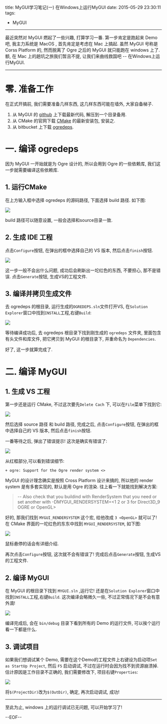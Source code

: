 title: MyGUI学习笔记(一) 在Windows上运行MyGUI
date: 2015-05-29 23:30:11
tags:
- MyGUI
---

最近突然对 MyGUI 燃起了一些兴趣, 打算学习一番. 第一步肯定是跑起来 Demo 吧, 我主力系统是 MacOS , 首先肯定是考虑在 Mac 上搞起. 虽然 MyGUI 号称是 Corss Platform 的, 然而脱离了 Ogre 之后的 MyGUI 就只能跑在 windows 上了. 额, 在 Mac 上的趟坑之旅我们暂且不提, 让我们来曲线救国吧 -- 在Windows上运行MyGUI.

<!-- more -->

---

# 零. 准备工作

在正式开搞前, 我们需要准备几样东西, 这几样东西可能在墙外, 大家自备梯子.

1. 从 MyGUI 的 [github][1] 上下载最新代码, 解压到一个目录备用.
2. 从 CMake 的官网下载 [CMake][2] 的最新安装包, 安装之.
3. 从 bitbucket 上下载 [ogredeps][3].

# 一. 编译 ogredeps

因为 MyGUI 一开始就是为 Ogre 设计的, 所以会用到 Ogre 的一些依赖库, 我们这一步就需要编译这些依赖库.

## 1. 运行CMake

在上方输入框中选择 ogredeps 的源码路径, 下面选择 build 路径. 如下图:

![][4]

build 路径可以随意设置, 一般会选择和source目录一致.

## 2. 生成 IDE 工程 

点击`Configure`按钮, 在弹出的框中选择自己的 VS 版本, 然后点击`finish`按钮.

![][5]

这一步一般不会出什么问题, 成功后会刷新出一坨红色的东西, 不要担心, 那不是错误. 点击`Generate`按钮, 生成VS的工程文件.

## 3. 编译并拷贝生成文件

去 ogredeps 的根目录, 运行生成的`OGREDEPS.sln`文件打开VS, 在`Solution Explorer`窗口中找到`INSTALL`工程,右键`Build`:

![][6]

等待编译成功后, 去 ogredeps 根目录下找到刚生成的 `ogredeps` 文件夹, 里面包含有头文件和库文件, 把它拷贝到 MyGUI 的根目录下, 并重命名为 `Dependencies`.

好了, 这一步就算完成了.

# 二. 编译 MyGUI

## 1. 生成 VS 工程

第一步还是运行 CMake, 不过这次要先`Delete Cach` 下, 可以在`File`菜单下找到它:

![][7]

然后选择 source 路径 和 build 路径, 完成之后, 点击`Configure`按钮, 在弹出的框中选择自己的 VS 版本, 然后点击`finish`按钮.

一番等待之后, 弹出了错误提示! 这次是确实有错误了:

![][8]

从红框部分,可以看到错误细节:

```
+ ogre: Support for the Ogre render system <>
```

MyGUI 的设计理念确实是按照 Cross Platform 设计来搞的, 所以他的 render system 是有多套实现的, 默认是用 Ogre 的渲染. 往上看一下就能找到解决方案:

> -- Also check that you buildind with RenderSystem that you need or set
  another with -DMYGUI_RENDERSYSTEM=<1 2 or 3 for Direct3D_9 OGRE or OpenGL>

好的, 那我们找到 `MYGUI_RENDERSYSTEM` 这个宏, 给他改成 `3 <OpenGL>` 就可以了! 在 CMake 界面的一坨红色的东东中找到 `MYGUI_RENDERSYSTEM`, 如下图:

![][9]

鼠标悬停的话会有详细介绍.

再次点击`Configure`按钮, 这次就不会有错误了! 完成后点击`Generate`按钮, 生成VS的工程文件.

## 2. 编译 MyGUI

在 MyGUI 的根目录下找到 `MYGUI.sln` ,运行它! 还是在`Solution Explorer`窗口中找到`INSTALL`工程,右键`Build`. 这次编译会略微久一些, 不过正常情况下是不会有意外滴!

![][10]

编译完成后, 会在 `bin/debug` 目录下看到所有的 Demo 的运行文件, 可以挨个运行看一下都是什么.

## 3. 调试项目

如果我们想调试某个 Demo, 需要在这个Demo的工程文件上右键设为启动项`Set as StartUp Project`, 然后 `F5` 启动调试, 不过在运行时会因为找不到资源崩溃掉. 估计原因是工作目录不正确的, 我们需要修改下, 项目右键`Properties`:

![][11]

将`$(ProjectDir)`改为`$(OutDir)`, 确定, 再次启动调试, 成功!



---

至此为止, windows 上的运行调试已无问题, 可以开始学习了!

--EOF--


[1]: https://github.com/MyGUI/mygui/releases
[2]: http://www.cmake.org/
[3]: https://bitbucket.org/cabalistic/ogredeps
[4]: /img/QQ20150530-1.jpg
[5]: /img/QQ20150530-2.jpg
[6]: /img/QQ20150530-3.jpg
[7]: /img/QQ20150530-4.jpg
[8]: /img/QQ20150530-5.jpg
[9]: /img/QQ20150530-6.jpg
[10]: /img/QQ20150530-7.jpg
[11]: /img/QQ20150530-8.jpg